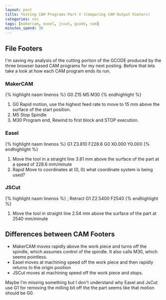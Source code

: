 ```yaml
---
layout: post
title: Testing CAM Programs Part V (Comparing CAM Output Footers)
categories: cnc
tags: [makercam, easel, jscut, gcode, cam]
minutes_spend: 30
---
```

## File Footers
I'm saving my analysis of the cutting portion of the GCODE produced by the three browser based CAM programs for my next posting. Before that lets take a look at how each CAM program ends its run.

### MakerCAM
{% highlight nasm linenos %}
G0 Z15
M5
M30
{% endhighlight %}

1. G0 Rapid motion, use the highest feed rate to move to 15 mm above the surface of the start position.
2. M5 Stop Spindle
3. M30 Program end, Rewind to first block and STOP execution.

### Easel
{% highlight nasm linenos %}
G1 Z3.810 F228.6
G0 X0.000 Y0.000 
{% endhighlight %}

1. Move the tool in a straight line 3.81 mm above the surface of the part at a speed of 228.6 mm/minute
2. Rapid Move to coordinates at (0, 0) what coordinate system is being used?

### JSCut
{% highlight nasm linenos %}
; Retract
G1 Z2.5400 F2540
{% endhighlight %}

1. Move the tool in straight line 2.54 mm above the surface of the part at 2540 mm/minute

## Differences between CAM Footers
* MakerCAM moves rapidly above the work piece and turns off the spindle, which assumes control of the spindle. It also calls M30, which seems pointless.
* Easel moves at machining speed off the work piece and then rapidly returns to the origin position
* JSCut moves at machining speed off the work piece and stops.

Maybe I'm missing something but I don't understand why Easel and JsCut use G1 for removing the milling bit off the the part seems like that motion should be G0. 
